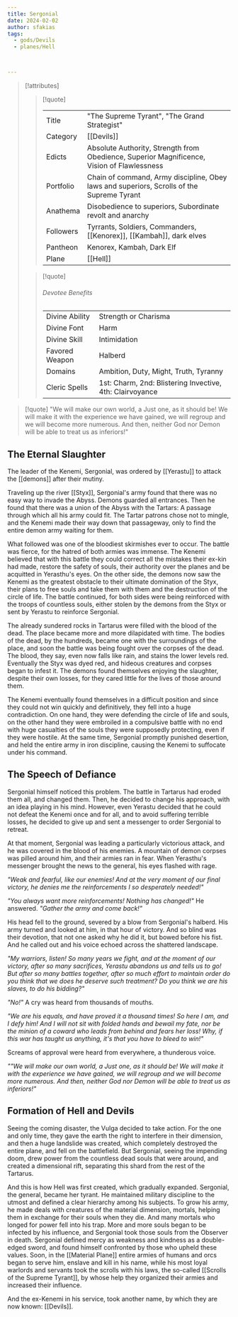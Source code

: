 ```yaml
---
title: Sergonial
date: 2024-02-02
author: sfakias
tags:
  - gods/Devils
  - planes/Hell



---
```

> [!attributes]
> 
> > [!quote]
> >
> > | | |
> > | --- | --- |
> > | Title | "The Supreme Tyrant", "The Grand Strategist" |
> > | Category | [[Devils]] |
> > | Edicts | Absolute Authority, Strength from Obedience, Superior Magnificence, Vision of Flawlessness |
> > | Portfolio | Chain of command, Army discipline, Obey laws and superiors, Scrolls of the Supreme Tyrant |
> > | Anathema | Disobedience to superiors, Subordinate revolt and anarchy |
> > | Followers | Tyrrants, Soldiers, Commanders, [[Kenorex]], [[Kambah]], dark elves |
> > | Pantheon | Kenorex, Kambah, Dark Elf |
> > | Plane | [[Hell]] |
>
> > [!quote]
> > 
> > ###### Devotee Benefits
> > | | |
> > | --- | --- |
> > | Divine Ability | Strength or Charisma |
> > | Divine Font | Harm |
> > | Divine Skill | Intimidation |
> > | Favored Weapon | Halberd |
> > | Domains | Ambition, Duty, Might, Truth, Tyranny |
> > | Cleric Spells | 1st: Charm, 2nd: Blistering Invective, 4th: Clairvoyance |

> [!quote] 
>"We will make our own world, a Just one, as it should be! We will make it with the experience we have gained, we will regroup and we will become more numerous. And then, neither God nor Demon will be able to treat us as inferiors!"

## The Eternal Slaughter

The leader of the Kenemi, Sergonial, was ordered by [[Yerastu]] to attack the [[demons]] after their mutiny. 

Traveling up the river [[Styx]], Sergonial's army found that there was no easy way to invade the Abyss. Demons guarded all entrances. Then he found that there was a union of the Abyss with the Tartars: A passage through which all his army could fit. The Tartar patrons chose not to mingle, and the Kenemi made their way down that passageway, only to find the entire demon army waiting for them.

What followed was one of the bloodiest skirmishes ever to occur. The battle was fierce, for the hatred of both armies was immense. The Kenemi believed that with this battle they could correct all the mistakes their ex-kin had made, restore the safety of souls, their authority over the planes and be acquitted in Yerasthu's eyes. On the other side, the demons now saw the Kenemi as the greatest obstacle to their ultimate domination of the Styx, their plans to free souls and take them with them and the destruction of the circle of life. The battle continued, for both sides were being reinforced with the troops of countless souls, either stolen by the demons from the Styx or sent by Yerastu to reinforce Sergonial.

The already sundered rocks in Tartarus were filled with the blood of the dead. The place became more and more dilapidated with time. The bodies of the dead, by the hundreds, became one with the surroundings of the place, and soon the battle was being fought over the corpses of the dead. The blood, they say, even now falls like rain, and stains the lower levels red. Eventually the Styx was dyed red, and hideous creatures and corpses began to infest it. The demons found themselves enjoying the slaughter, despite their own losses, for they cared little for the lives of those around them.

The Kenemi eventually found themselves in a difficult position and since they could not win quickly and definitively, they fell into a huge contradiction. On one hand, they were defending the circle of life and souls, on the other hand they were embroiled in a compulsive battle with no end with huge casualties of the souls they were supposedly protecting, even if they were hostile. At the same time, Sergonial promptly punished desertion, and held the entire army in iron discipline, causing the Kenemi to suffocate under his command.

## The Speech of Defiance

Sergonial himself noticed this problem. The battle in Tartarus had eroded them all, and changed them. Then, he decided to change his approach, with an idea playing in his mind. However, even Yerastu decided that he could not defeat the Kenemi once and for all, and to avoid suffering terrible losses, he decided to give up and sent a messenger to order Sergonial to retreat.

At that moment, Sergonial was leading a particularly victorious attack, and he was covered in the blood of his enemies. A mountain of demon corpses was pilled around him, and their armies ran in fear. When Yerasthu's messenger brought the news to the general, his eyes flashed with rage.

_"Weak and fearful, like our enemies! And at the very moment of our final victory, he denies me the reinforcements I so desperately needed!"_

_"You always want more reinforcements! Nothing has changed!"_ He answered. _"Gather the army and come back!"_

His head fell to the ground, severed by a blow from Sergonial's halberd. His army turned and looked at him, in that hour of victory. And so blind was their devotion, that not one asked why he did it, but bowed before his fist. And he called out and his voice echoed across the shattered landscape.

_"My warriors, listen! So many years we fight, and at the moment of our victory, after so many sacrifices, Yerastu abandons us and tells us to go! But after so many battles together, after so much effort to maintain order do you think that we does he deserve such treatment? Do you think we are his slaves, to do his bidding?"_

_"No!"_ A cry was heard from thousands of mouths.

_"We are his equals, and have proved it a thousand times! So here I am, and I defy him! And I will not sit with folded hands and bewail my fate, nor be the minion of a coward who leads from behind and fears her loss! Why, if this war has taught us anything, it's that you have to bleed to win!"_

Screams of approval were heard from everywhere, a thunderous voice.

_""We will make our own world, a Just one, as it should be! We will make it with the experience we have gained, we will regroup and we will become more numerous. And then, neither God nor Demon will be able to treat us as inferiors!"_

## Formation of Hell and Devils

Seeing the coming disaster, the Vulga decided to take action. For the one and only time, they gave the earth the right to interfere in their dimension, and then a huge landslide was created, which completely destroyed the entire plane, and fell on the battlefield. But Sergonial, seeing the impending doom, drew power from the countless dead souls that were around, and created a dimensional rift, separating this shard from the rest of the Tartarus.

And this is how Hell was first created, which gradually expanded. Sergonial, the general, became her tyrant. He maintained military discipline to the utmost and defined a clear hierarchy among his subjects. To grow his army, he made deals with creatures of the material dimension, mortals, helping them in exchange for their souls when they die. And many mortals who longed for power fell into his trap. More and more souls began to be infected by his influence, and Sergonial took those souls from the Observer in death. Sergonial defined mercy as weakness and kindness as a double-edged sword, and found himself confronted by those who upheld these values. Soon, in the [[Material Plane]] entire armies of humans and orcs began to serve him, enslave and kill in his name, while his most loyal warlords and servants took the scrolls with his laws, the so-called [[Scrolls of the Supreme Tyrant]], by whose help they organized their armies and increased their influence.

And the ex-Kenemi in his service, took another name, by which they are now known: [[Devils]].